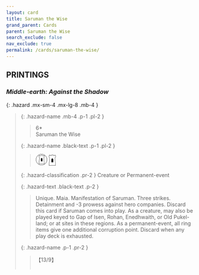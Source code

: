 ```yaml
---
layout: card
title: Saruman the Wise
grand_parent: Cards
parent: Saruman the Wise
search_exclude: false
nav_exclude: true
permalink: /cards/saruman-the-wise/
---
```


## PRINTINGS


### _Middle-earth: Against the Shadow_

{: .hazard .mx-sm-4 .mx-lg-8 .mb-4 }
> {: .hazard-name .mb-4 .p-1 .pl-2 }
> > <div class="hazard-mp">6*</div>
> > <div class="card-name">Saruman the Wise</div>
>
> {: .hazard-name .black-text .p-1 .pl-2 }
> > ![](/assets/images/free-domain.svg) ![](/assets/images/free-hold.svg)
>
> {: .hazard-classification .pr-2 }
> Creature or Permanent-event
>
> {: .hazard-text .black-text .p-2 }
> > Unique. Maia. Manifestation of Saruman. Three strikes. Detainment and -3 prowess against hero companies. Discard this card if Saruman comes into play. As a creature, may also be played keyed to Gap of Isen, Rohan, Enedhwaith, or Old Pukel-land; or at sites in these regions. As a permanent-event, all ring items give one additional corruption point. Discard when any play deck is exhausted. 
>
> {: .hazard-name .p-1 .pr-2 }
> > <div class="card-shield">【13/9】</div>
> > <div class="card-corruption">&nbsp;</div>

